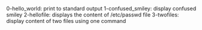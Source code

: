 0-hello_world: print to standard output
1-confused_smiley: display confused smiley
2-hellofile: displays the content of /etc/passwd file
3-twofiles: display content of two files using one command